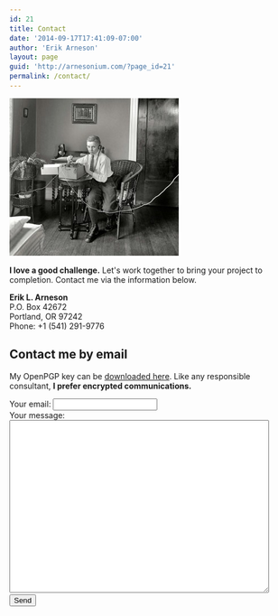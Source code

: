 ```yaml
---
id: 21
title: Contact
date: '2014-09-17T17:41:09-07:00'
author: 'Erik Arneson'
layout: page
guid: 'http://arnesonium.com/?page_id=21'
permalink: /contact/
---
```


<img src="/wp-content/uploads/2014/09/boy-63777_640-300x279.jpg#right" alt="Boy with telegraph" width="300" height="279" class="alignright size-medium wp-image-154" />

**I love a good challenge.** Let's work together to bring your project to completion. Contact me via the information below.

**Erik L. Arneson**<br>
P.O. Box 42672<br>
Portland, OR 97242<br>
Phone: +1 (541) 291-9776

## Contact me by email

My OpenPGP key can be <a href="https://bit.ly/2018ArnesonKey">downloaded here</a>. Like any responsible consultant, **I prefer encrypted communications.**

<!-- modify this form HTML and place wherever you want your form -->
<form action="https://formspree.io/f/xjvzwrkp" method="POST">
  <label>
    Your email:
    <input type="email" name="email">
  </label>
  <br>
  <label>
    Your message:<br>
    <textarea name="message" rows=20 style="width:90%"></textarea>
  </label>
  <!-- your other form fields go here -->
  <button type="submit" class="btn">Send</button>
</form>

<div vocab="http://schema.org/" typeof="Person" style="display:none">
  <span property="name">Erik L. Arneson</span>
  <span property="jobTitle">Internet Consultant</span>
  <div property="address"  typeof="PostalAddress">
    <span property="streetAddress">
      P.O. Box 42672
    </span>
    <span property="addressLocality">Portland</span>,
    <span property="addressRegion">OR</span>
    <span property="postalCode">97242</span>
  </div>
  <span property="telephone">+1 (541) 291-9776</span>
  <a href="mailto:earneson@arnesonium.com" property="email">
    earneson@arnesonium.com</a>
</div>
